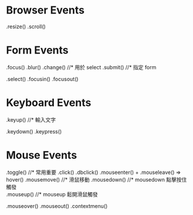 # Browser Events 
<!-- 待查 -->
.resize() .scroll()

# Form Events
.focus() .blur()
.change() //* 用於 select
.submit() //* 指定 form
<!-- 待查 -->
.select() 
.focusin() .focusout()

# Keyboard Events
.keyup() //* 輸入文字 

<!-- 待查 -->
.keydown() .keypress() 

# Mouse Events
.toggle() //* 常用重要
.click() .dbclick()
.mouseenter() + .mouseleave() => hover()
.mousemove() //* 滑鼠移動
.mousedown() //* mousedown 點擊按住觸發  
.mouseup()  //* mouseup 鬆開滑鼠觸發 

<!-- 待查閱 -->
.mouseover()
.mouseout()
.contextmenu() 